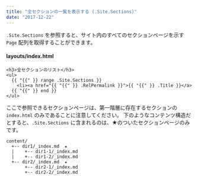 ```yaml
---
title: "全セクションの一覧を表示する (.Site.Sections)"
date: "2017-12-22"
---
```


`.Site.Sections` を参照すると、サイト内のすべてのセクションページを示す `Page` 配列を取得することができます。

#### layouts/index.html

~~~
<h3>全セクションのリスト</h3>
<ul>
  {{ "{{" }} range .Site.Sections }}
    <li><a href="{{ "{{" }} .RelPermalink }}">{{ "{{" }} .Title }}</a>
  {{ "{{" }} end }}
</ul>
~~~

ここで参照できるセクションページは、第一階層に存在するセクションの `index.html` のみであることに注意してください。
下のようなコンテンツ構造だとすると、`.Site.Sections` に含まれるのは、★のついたセクションページのみです。

~~~
content/
  +-- dir1/_index.md  ★
  |    +-- dir1-1/_index.md
  |    +-- dir1-2/_index.md
  +-- dir2/_index.md  ★
       +-- dir2-1/_index.md
       +-- dir2-2/_index.md
~~~

